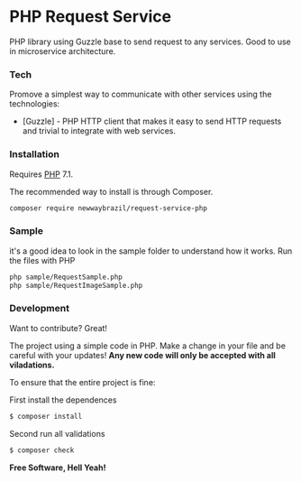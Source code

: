 # PHP Request Service

PHP library using Guzzle base to send request to any services. Good to use in microservice architecture.

### Tech

Promove a simplest way to communicate with other services using the technologies:

* [Guzzle] - PHP HTTP client that makes it easy to send HTTP requests and trivial to integrate with web services.


### Installation

Requires [PHP](https://php.net) 7.1.

The recommended way to install is through Composer.

```sh
composer require newwaybrazil/request-service-php
```

### Sample

it's a good idea to look in the sample folder to understand how it works.
Run the files with PHP

```sh
php sample/RequestSample.php
php sample/RequestImageSample.php
```

### Development

Want to contribute? Great!

The project using a simple code in PHP.
Make a change in your file and be careful with your updates!
**Any new code will only be accepted with all viladations.**

To ensure that the entire project is fine:

First install the dependences
```sh
$ composer install
```

Second run all validations
```sh
$ composer check
```

**Free Software, Hell Yeah!**
